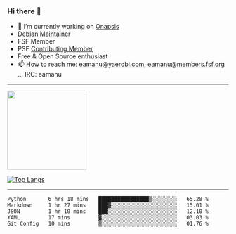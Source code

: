 ### Hi there 👋


- 🔭 I’m currently working on [Onapsis](http://onapsis.com)
- [Debian Maintainer](https://qa.debian.org/developer.php?login=eamanu%40yaerobi.com)
- FSF Member
- PSF [Contributing Member](https://www.python.org/psf/membership/#what-membership-classes-are-there)
- Free & Open Source enthusiast 
- 📫 How to reach me: eamanu@yaerobi.com, eamanu@members.fsf.org ... IRC: eamanu

---

<img height="180em" src="https://github-readme-stats.vercel.app/api?theme=dark&username=eamanu&show_icons=true&hide_border=true&&count_private=true&include_all_commits=true" />

[![Top Langs](https://github-readme-stats.vercel.app/api/top-langs/?theme=dark&username=eamanu&layout=compact)](https://github.com/anuraghazra/github-readme-stats)

---

<!--START_SECTION:waka-->
```text
Python       6 hrs 18 mins   ████████████████▒░░░░░░░░   65.28 % 
Markdown     1 hr 27 mins    ███▓░░░░░░░░░░░░░░░░░░░░░   15.01 % 
JSON         1 hr 10 mins    ███░░░░░░░░░░░░░░░░░░░░░░   12.10 % 
YAML         17 mins         ▓░░░░░░░░░░░░░░░░░░░░░░░░   03.03 % 
Git Config   10 mins         ▒░░░░░░░░░░░░░░░░░░░░░░░░   01.76 % 
```
<!--END_SECTION:waka-->
